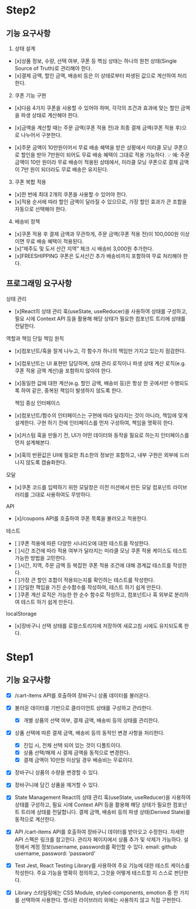# Step2

## 기능 요구사항

1. 상태 설계

- [x]상품 정보, 수량, 선택 여부, 쿠폰 등 핵심 상태는 하나의 원천 상태(Single Source of Truth)로 관리해야 한다.
- [x]결제 금액, 할인 금액, 배송비 등은 이 상태로부터 파생된 값으로 계산하여 처리한다.

2. 쿠폰 기능 구현

- [x]다음 4가지 쿠폰을 사용할 수 있어야 하며, 각각의 조건과 효과에 맞는 할인 금액을 파생 상태로 계산해야 한다.

- [x]금액을 계산할 때는 주문 금액(쿠폰 적용 전)과 최종 결제 금액(쿠폰 적용 후)으로 나누어서 구분한다.

- [x]주문 금액이 10만원이어서 무료 배송 혜택을 받은 상황에서 미라클 모닝 쿠폰으로 할인을 받아 7만원이 되어도 무료 배송 혜택이 그대로 적용 가능하다.
  💡 예: 주문 금액이 10만 원이라 무료 배송이 적용된 상태에서,
  미라클 모닝 쿠폰으로 결제 금액이 7만 원이 되더라도 무료 배송은 유지된다.

3. 쿠폰 복합 적용

- [x]한 번에 최대 2개의 쿠폰을 사용할 수 있어야 한다.
- [x]적용 순서에 따라 할인 금액이 달라질 수 있으므로, 가장 할인 효과가 큰 조합을 자동으로 선택해야 한다.

4. 배송비 정책

- [x]쿠폰 적용 후 결제 금액과 무관하게, 주문 금액(쿠폰 적용 전)이 100,000원 이상이면 무료 배송 혜택이 적용된다.
- [x]“제주도 및 도서 산간 지역” 체크 시 배송비 3,000원 추가한다.
- [x]FREESHIPPING 쿠폰은 도서산간 추가 배송비까지 포함하여 무료 처리해야 한다.

## 프로그래밍 요구사항

상태 관리

- [x]React의 상태 관리 훅(useState, useReducer)을 사용하여 상태를 구성하고, 필요 시에 Context API 등을 활용해 해당 상태가 필요한 컴포넌트 트리에 상태를 전달한다.

역할과 책임
단일 책임 원칙

- [x]컴포넌트/훅을 잘게 나누고, 각 함수가 하나의 책임만 가지고 있는지 점검한다.
- [x]컴포넌트는 UI 표현만 담당하며, 상태 관리 로직이나 파생 상태 계산 로직(e.g. 쿠폰 적용 금액 계산)을 포함하지 않아야 한다.
- [x]동일한 값에 대한 계산(e.g. 할인 금액, 배송비 등)은 항상 한 곳에서만 수행되도록 하여 같은, 중복된 책임이 발생하지 않도록 한다.

  책임 중심 인터페이스

- [x]컴포넌트/함수의 인터페이스는 구현에 따라 달라지는 것이 아니라, 책임에 맞게 설계한다. 구현 하기 전에 인터페이스를 먼저 구성하여, 책임을 명확히 한다.
- [x]커스텀 훅을 만들기 전, UI가 어떤 데이터와 동작을 필요로 하는지 인터페이스를 먼저 설계해본다.
- [x]훅의 반환값은 UI에 필요한 최소한의 정보만 포함하고, 내부 구현은 외부에 드러나지 않도록 캡슐화한다.

모달

- [x]쿠폰 코드를 입력하기 위한 모달창은 이전 미션에서 만든 모달 컴포넌트 라이브러리를 그대로 사용하여도 무방하다.

API

- [x]/coupons API를 호출하여 쿠폰 목록을 불러오고 적용한다.

테스트

- [ ]쿠폰 적용에 따른 다양한 시나리오에 대한 테스트를 작성한다.
- [ ]시간 조건에 따라 적용 여부가 달라지는 미라클 모닝 쿠폰 적용 케이스도 테스트 가능한 방법을 고민한다.
- [ ]시간, 지역, 주문 금액 등 복잡한 쿠폰 적용 조건에 대해 경계값 테스트를 작성한다.
- [ ]가장 큰 할인 조합이 적용되는지를 확인하는 테스트를 작성한다.
- [ ]단일한 책임을 가진 순수함수를 작성하여, 테스트 하기 쉽게 만든다.
- [ ]쿠폰 계산 로직은 가능한 한 순수 함수로 작성하고, 컴포넌트나 훅 외부로 분리하여 테스트 하기 쉽게 만든다.

localStorage

- [x]장바구니 선택 상태를 로컬스토리지에 저장하여 새로고침 시에도 유지되도록 한다.

# Step1

## 기능 요구사항

- [x] /cart-items API를 호출하여 장바구니 상품 데이터를 불러온다.
- [x] 불러온 데이터를 기반으로 클라이언트 상태를 구성하고 관리한다.
  - [x] 개별 상품의 선택 여부, 결제 금액, 배송비 등의 상태를 관리한다.
- [x] 상품 선택에 따른 결제 금액, 배송비 등의 동적인 변경 사항을 처리한다.
  - [x] 진입 시, 전체 선택 되어 있는 것이 디폴트이다.
  - [x] 상품 선택/해제 시 결제 금액을 동적으로 변경한다.
  - [x] 결제 금액이 10만원 이상일 경우 배송비는 무료이다.
- [x] 장바구니 상품의 수량을 변경할 수 있다.
- [x] 장바구니에 담긴 상품을 제거할 수 있다.

- [x] State Management
      React의 상태 관리 훅(useState, useReducer)을 사용하여 상태를 구성하고, 필요 시에 Context API 등을 활용해 해당 상태가 필요한 컴포넌트 트리에 상태를 전달합니다.
      결제 금액, 배송비 등의 파생 상태(Derived State)를 동적으로 계산한다.

- [x] API
      /cart-items API를 호출하여 장바구니 데이터를 받아오고 수정한다. 자세한 API 스펙은 링크를 참고한다.
      관리자 페이지에서 상품 추가 및 삭제가 가능하다.
      설정에서 계정 정보(username, password)를 확인할 수 있다.
      email: github username, password: 'password'

- [x] Test
      Jest, React Testing Library를 사용하여 주요 기능에 대한 테스트 케이스를 작성한다.
      주요 기능을 명확히 정의하고, 그것을 어떻게 테스트할 지 스스로 판단한다.

- [x] Library
      스타일링에는 CSS Module, styled-components, emotion 중 한 가지를 선택하여 사용한다.
      명시된 라이브러리 외에는 사용하지 않고 직접 구현한다.
